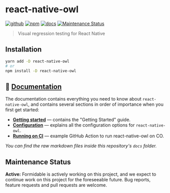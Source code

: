 # react-native-owl

[![github][github-image]][github-url] [![npm][npm-image]][npm-url] [![docs][docs-image]][docs-url] [![Maintenance Status][maintenance-image]](#maintenance-status)

> Visual regression testing for React Native

## Installation

```sh
yarn add -D react-native-owl
# or
npm install -D react-native-owl
```

## 📃 [Documentation](https://formidable.com/open-source/react-native-owl/)

The documentation contains everything you need to know about `react-native-owl`, and contains several sections in order of importance
when you first get started:

- **[Getting started](https://formidable.com/open-source/react-native-owl/docs/introduction/getting-started)** — contains the "Getting Started" guide.
- **[Configuration](https://formidable.com/open-source/react-native-owl/docs/introduction/config-file)** — explains all the configuration options for `react-native-owl`.
- **[Running on CI](https://formidable.com/open-source/react-native-owl/docs/advanced/running-ci)** — example GitHub Action to run react-native-owl on CO.

_You can find the raw markdown files inside this repository's `docs` folder._

## Maintenance Status

**Active:** Formidable is actively working on this project, and we expect to continue work on this project for the foreseeable future. Bug reports, feature requests and pull requests are welcome.

[github-image]: https://github.com/FormidableLabs/react-native-owl/workflows/Run%20Tests/badge.svg
[github-url]: https://github.com/FormidableLabs/react-native-owl/actions
[npm-image]: https://img.shields.io/npm/v/react-native-owl
[npm-url]: https://www.npmjs.com/package/react-native-owl
[docs-image]: https://img.shields.io/badge/docs-visit%20site-blue
[docs-url]: https://formidable.com/open-source/react-native-owl/
[maintenance-image]: https://img.shields.io/badge/maintenance-active-green.svg?color=brightgreen&style=flat
